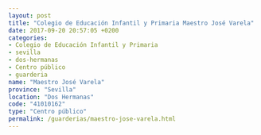 ```yaml
---
layout: post
title: "Colegio de Educación Infantil y Primaria Maestro José Varela"
date: 2017-09-20 20:57:05 +0200
categories:
- Colegio de Educación Infantil y Primaria
- sevilla
- dos-hermanas
- Centro público
- guarderia
name: "Maestro José Varela"
province: "Sevilla"
location: "Dos Hermanas"
code: "41010162"
type: "Centro público"
permalink: /guarderias/maestro-jose-varela.html
---
```

